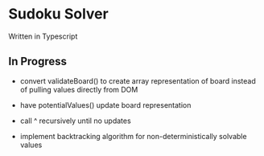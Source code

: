 # Sudoku Solver
Written in Typescript

## In Progress
- convert validateBoard() to create array representation of board instead of pulling values directly from DOM
- have potentialValues() update board representation
- call ^ recursively until no updates

- implement backtracking algorithm for non-deterministically solvable values

